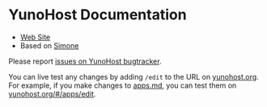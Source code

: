 # YunoHost Documentation

* [Web Site](https://yunohost.org)
* Based on [Simone](https://github.com/YunoHost/Simone)

Please report [issues on YunoHost bugtracker](https://github.com/YunoHost/issues/issues).

You can live test any changes by adding `/edit` to the URL on
[yunohost.org](https://yunohost.org). For example, if you make changes to
[apps.md](./apps.md), you can test them on [yunohost.org/#/apps/edit](https://yunohost.org/#/apps/edit).
